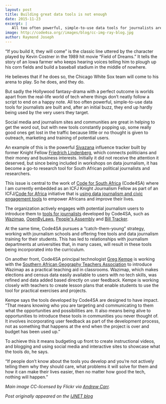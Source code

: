 ```yaml
---
layout: post
title: Building great data tools is not enough
date: 2015-11-23
excerpt: |
   All too often powerful, simple-to-use data tools for journalists are built and, after an initial buzz, they end up hardly being used by the very users they target.
image: http://code4sa.org//images/blog/cc-img-ray-blog.jpg
author: Raymond Joseph
---
```


“If you build it, they will come” is the classic line uttered by the character played by Kevin Costner in the 1989 hit movie “Field of Dreams.” It tells the story of an Iowa farmer who keeps hearing voices telling him to plough up his corn fields and build a baseball stadium in the middle of nowhere.

He believes that if he does so, the Chicago White Sox team will come to his arena to play. So he does, and they do.

But sadly the Hollywood fantasy-drama with a perfect outcome is worlds apart from the real-life world of tech where things don’t neatly follow a script to end on a happy note. All too often powerful, simple-to-use data tools for journalists are built and, after an initial buzz, they end up hardly being used by the very users they target.

Social media and journalism sites and communities are great in helping to get the word out, but with new tools constantly popping up, some really good ones get lost in the traffic because little or no thought is given to outreach, marketing and training of potential users.

An example of this is the powerful [Siyazana](http://www.siyazana.co.za/) influence tracker built by former Knight Fellow [Friedrich Lindenberg](https://twitter.com/search?q=%40pudo&src=typd), which connects politicians and their money and business interests. Initially it did not receive the attention it deserved, but since being included in workshops on data journalism, it has become a go-to research tool for South African political journalists and researchers.

This issue is central to the work of [Code for South Africa](http://www.code4sa.org/) (Code4SA) where I am currently embedded as an ICFJ Knight Journalism Fellow as part of an ICFJ/[Code for Africa](http://www.codeforafrica.org/) initiative that is [using data journalism and civic engagement tools](http://www.icfj.org/our-work/sub-saharan-africa-strengthening-storytelling-audience-engagement-through-data-journalism-c) to empower Africans and improve their lives.

The organization actively engages with potential journalism users to introduce them to [tools for journalists](http://code4sa.org/journos/) developed by Code4SA, such as [Wazimap](http://www.wazimap.co.za/), [OpenByLaws](http://openbylaws.org.za/), [People's Assembly](http://www.pa.org.za/) and [Bill Tracker](https://pmg.org.za/bills/).

At the same time, Code4SA pursues a “catch-them-young” strategy, working with journalism schools and offering free tools and data journalism training for their students. This has led to relationships with journalism departments at universities that, in many cases, will result in these tools being incorporated into the curriculum.

On another front, Code4SA principal technologist [Greg Kempe](https://twitter.com/longhotsummer) is working with the [Southern African Geography Teachers Association](https://goo.gl/YnMNLZv) to introduce Wazimap as a practical teaching aid in classrooms. Wazimap, which makes elections and census data easily available to users with no tech skills, was refined and data added based directly on user feedback. Kempe is working closely with teachers to create lesson plans that enable students to use the tool for practical exercises and projects.

Kempe says the tools developed by Code4SA are designed to have impact. “That means knowing who you are targeting and communicating to them what the opportunities and possibilities are. It also means being alive to opportunities to introduce these tools in communities you never thought of. It involves incorporating user feedback as part of the development process, not as something that happens at the end when the project is over and budget has been used up.”

To achieve this it means budgeting up front to create instructional videos, and blogging and using social media and interactive sites to showcase what the tools do, he says.

“If people don’t know about the tools you develop and you’re not actively telling them why they should care, what problems it will solve for them and how it can make their lives easier, then no matter how good the tech, nothing will happen.”

*Main image CC-licensed by Flickr via [Andrew Carr](https://www.flickr.com/photos/andrewpaulcarr/260791985/in/photolist-p3Cnx-6c917Q-gCPgU-GbAqX-chbj37-2BWUfA-pei74m-n8CpB1-r3Bay-AGcwh-5Ydz2c-CxLG9-2Qu83N-8o7qEJ-5c4i2C-4WhnYr-2vGSqn-p46dPP-7RGNc-2QpsTZ-2Ax8i-58ftpq-7CCdmo-6xmHDy-bi7FYK-9LHMBQ-nMCpw-81yaU-aa2JJb-fFz5Km-5c7bcQ-6BTnfr-9T53yA-awjCBi-5qGhKP-59nqz6-uRtUZ4-7Hdeoy-dQt5Mh-4GGjYU-fg2yt-j2o9o-cmeivY-CHYY1-e8BjBP-5CHt1-qSf6iy-7pfbR-26tpxY-i5EZMG).*

*Post originally appeared on the [IJNET blog](http://ijnet.org/en/blog/building-great-data-tools-not-enough)*